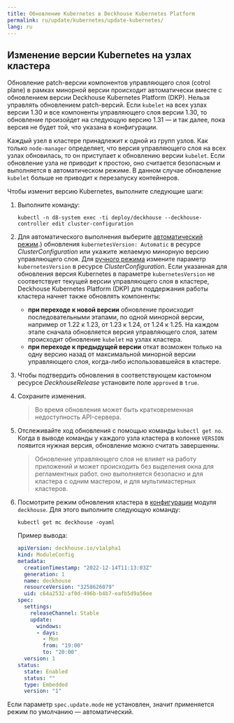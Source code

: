 ```yaml
---
title: Обновление Kubernetes в Deckhouse Kubernetes Platform
permalink: ru/update/kubernetes/update-kubernetes/
lang: ru
---
```


## Изменение версии Kubernetes на узлах кластера

<!--Обновление идет:
Вначале обновляются  узлы кластера, затем компоненты управляющего слоя: ноды, IP сервер, контро плэй менеджер, скедулер. Нужны команды, которые позволят это всё отследить.-->
Обновление patch-версии компонентов управляющего слоя (cotrol plane) в рамках минорной версии происходит автоматически вместе с обновлением версии Deckhouse Kubernetes Platform (DKP). Нельзя управлять обновлением patch-версий. Если `kubelet` на всех узлах версии 1.30 и все компоненты управляющего слоя версии 1.30, то обновление произойдет на следующую версию 1.31 — и так далее, пока версия не будет той, что указана в конфигурации.

Каждый узел в кластере принадлежит к одной из групп узлов. Как только `node-manager` определяет, что версия управляющего слоя на всех узлах обновилась, то он приступает к обновлению версии `kubelet`. Если обновление узла не приводит к простою, оно считается безопасным и выполняется в автоматическом режиме. В данном случае обновление `kubelet` больше не приводит к перезапуску контейнеров.

Чтобы изменит версию Kubernetes, выполните следующие шаги:

1. Выполните команду:

   ```
   kubectl -n d8-system exec -ti deploy/deckhouse --deckhouse-controller edit cluster-configuration
   ```

1. Для автоматического выполнения выберите [автоматический режим](../../supported_versions.html#kubernetes).) обновления `kubernetesVersion: Automatic` в ресурсе *ClusterConfiguration* или укажите желаемую минорную версию управляющего слоя. Для [ручного режима](ссылка) измените параметр `kubernetesVersion` в ресурсе *ClusterConfiguration*. <!-- нужна команда--> Если указанная для обновления версия Kubernetes в параметре `kubernetesVersion` не соответствует текущей версии управляющего слоя в кластере, Deckhouse Kubernetes Platform (DKP) для поддержания работы кластера начнет также обновлять компоненты:
      - **при переходе к новой версии** обновление происходит последовательными этапами, по одной минорной версии, например от 1.22 к 1.23, от 1.23 к 1.24, от 1.24 к 1.25. На каждом этапе сначала обновляется версия управляющего слоя, затем происходит обновление `kubelet` на узлах кластера.
      - **при переходе к предыдущей версии**  откат возможен только на одну версию назад от максимальной минорной версии управляющего слоя, когда-либо использовавшейся в кластере.

1. Чтобы подтвердить обновления в соответствующем кастомном ресурсе *DeckhouseRelease* установите поле `approved` в `true`. <!-- нужна эта команда-->

1. Сохраните изменения. <!--- с помощью чего - уточнить--> 
   > Во время обновления может быть кратковременная недоступность API-сервера.
1. Отслеживайте ход обновления с помощью команды `kubectl get no`. Когда в выводе команды у каждого узла кластера в колонке `VERSION` появится нужная версия, обновление можно считать завершенны.


   > Обновление управляющего слоя не влияет на работу приложений и может происходить без выделения окна для регламентных работ. оно выполняется безопасно и для кластера с одним мастером, и для мультимастерных кластеров.

1. Посмотрите режим обновления кластера в [конфигурации](modules/002-deckhouse/configuration.html) модуля `deckhouse`. Для этого выполните следующую команду:

   ```shell
   kubectl get mc deckhouse -oyaml
   ```

   Пример вывода:

   ```yaml
   apiVersion: deckhouse.io/v1alpha1
   kind: ModuleConfig
   metadata:
     creationTimestamp: "2022-12-14T11:13:03Z"
     generation: 1
     name: deckhouse
     resourceVersion: "3258626079"
     uid: c64a2532-af0d-496b-b4b7-eafb5d9a56ee
   spec:
     settings:
       releaseChannel: Stable
       update:
         windows:
         - days:
           - Mon
           from: "19:00"
           to: "20:00"
     version: 1
   status:
     state: Enabled
     status: ""
     type: Embedded
     version: "1"
   ```

Если параметр `spec.update.mode` не установлен, значит применяется режим по умолчанию — автоматический.
